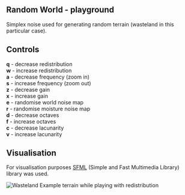## Random World - playground
Simplex noise used for generating random terrain (wasteland in this particular case).

## Controls
**q** - decrease redistribution \
**w** - increase redistribution \
**a** - decrease frequency (zoom in) \
**s** - increase frequency (zoom out) \
**z** - decrease gain \
**x** - increase gain \
**e** - randomise world noise map \
**r** - randomise moisture noise map \
**d** - decrease octaves \
**f** - increase octaves \
**c** - decrease lacunarity \
**v** - increase lacunarity

## Visualisation
For visualisation purposes [SFML](https://www.sfml-dev.org/) (Simple and Fast Multimedia Library) library was used.

![Wasteland](https://i.imgur.com/MnkwNz0.gif)
Example terrain while playing with redistribution